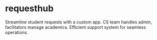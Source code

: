 # requesthub
Streamline student requests with a custom app. CS team handles admin, facilitators manage academics. Efficient support system for seamless operations.
